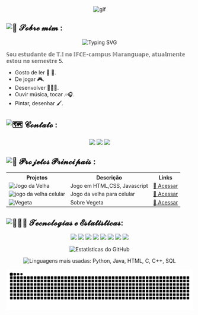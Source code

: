 <div align="center">
    <img src="https://64.media.tumblr.com/7bcc62b5482c7d8ab645602f9867997d/tumblr_o0ju28PlDu1u18z8vo1_500.gif" alt="gif" >
</div>
<h2><img src="https://fonts.gstatic.com/s/e/notoemoji/latest/1f4ab/512.webp" alt="💫" width="32" height="32"> 𝓢𝓸𝓫𝓻𝓮 𝓶𝓲𝓶 :</h2>
<p align="center">
  <img src="https://readme-typing-svg.demolab.com/?lines=Ola,+bem+vindo+ao+meu+git!;Sou+Rayane+Sousa+muito+prazer!;&font=Pacifico&center=true&width=380&height=50&duration=4000&pause=1000&color=F75C7E" alt="Typing SVG">
</p>
<p>𝕊𝕠𝕦 𝕖𝕤𝕥𝕦𝕕𝕒𝕟𝕥𝕖 𝕕𝕖 𝕋.𝕀 𝕟𝕠 𝕀𝔽ℂ𝔼-𝕔𝕒𝕞𝕡𝕦𝕤 𝕄𝕒𝕣𝕒𝕟𝕘𝕦𝕒𝕡𝕖, 𝕒𝕥𝕦𝕒𝕝𝕞𝕖𝕟𝕥𝕖 𝕖𝕤𝕥𝕠𝕦 𝕟𝕠 𝕤𝕖𝕞𝕖𝕤𝕥𝕣𝕖 5.</p>
<ul>
<li>Gosto de ler 📖 🌱.</li>
<li>De jogar 🎮.</li>
<li>Desenvolver 👩🏼‍💻.</li>
<li>Ouvir música, tocar 🎶🎧.</li>
<li>Pintar, desenhar 🖌️.</li>
</ul>

<h2><img src="https://fonts.gstatic.com/s/e/notoemoji/latest/1f30d/512.webp" alt="🗺️" width="32" height="32"> 𝓒𝓸𝓷𝓽𝓪𝓽𝓸 :</h2>

<p align="center">
    <a href = "mailto: rayanesousa@aluno.ifce.edu.br"><img src="https://img.shields.io/badge/-Gmail-%23333?style=for-the-badge&logo=gmail&logoColor=white" target="_blank"></a>
 <a href="https://www.instagram.com/rayanesousa20.25?igsh=MXFlM3JmeGN0cHEyNQ=="><img src="https://img.shields.io/badge/Instagram-E4405F?style=for-the-badge&logo=instagram&logoColor=white"/></a>
<a href="https://www.linkedin.com/in/rayane-sousa-51ba20268?utm_source=share&utm_campaign=share_via&utm_content=profile&utm_medium=android_app" target="_blank">
    <img src="https://img.shields.io/badge/LinkedIn-0077B5?style=for-the-badge&logo=linkedin&logoColor=white"></a>
</p>
<h2> <img src="https://static.wixstatic.com/media/351fc9_9a5cdaba308a4e21971a00f0f0e83e47~mv2.gif" alt="📌"width="30" height="36"> 𝓟𝓻𝓸𝓳𝓮𝓽𝓸𝓼 𝓟𝓻𝓲𝓷𝓬𝓲𝓹𝓪𝓲𝓼 :</h2>

<table align="center">
  <tr>
    <th>Projetos</th>
    <th>Descrição</th>
    <th>Links</th>
  </tr>
  <tr>
    <td><img src="https://play-lh.googleusercontent.com/m4q9E20bhC-UAtFNDulpIKb2NQ9eBaCQ7rhUsmA-ENRlKyKPEPhkkFod6l_sI7EXBztf=s180" alt="Jogo da Velha" width="50" height="50"></td>
    <td>Jogo em HTML,CSS, Javascript</td>
    <td><a href="https://ydvtim.github.io/Jogo_da_velha_/">🔗 Acessar</a></td>
  </tr>
  <tr>
    <td><img src="https://play-lh.googleusercontent.com/m4q9E20bhC-UAtFNDulpIKb2NQ9eBaCQ7rhUsmA-ENRlKyKPEPhkkFod6l_sI7EXBztf=s180" alt="jogo da velha celular" width="50" height="50"></td>
    <td> Jogo da velha para celular</td>
    <td><a href="https://ydvtim.github.io/jogo_da_velha/">🔗 Acessar</a></td>
  </tr>
  <tr>
    <td><img src="https://i.pinimg.com/736x/d3/a3/aa/d3a3aa82d5eb49a8184b3d38dbf229d0.jpg" alt="Vegeta" width="50" height="50"></td>
    <td>Sobre Vegeta</td>
    <td><a href="https://ydvtim.github.io/projtes/">🔗 Acessar</a></td>
  </tr>
</table>

<h2> <img src="https://fonts.gstatic.com/s/e/notoemoji/latest/1f916/512.webp" alt="👩🏽‍💻"width="32" height="32"> 𝓣𝓮𝓬𝓷𝓸𝓵𝓸𝓰𝓲𝓪𝓼 𝓮 𝓔𝓼𝓽𝓪𝓽𝓲𝓼𝓽𝓲𝓬𝓪𝓼:</h2>

<p align="center">
  <img src="https://img.shields.io/badge/Java-ED8B00?style=for-the-badge&logo=java&logoColor=white">
  <img src="https://img.shields.io/badge/Python-3776AB?style=for-the-badge&logo=python&logoColor=white">
  <img src="https://img.shields.io/badge/SQL-4479A1?style=for-the-badge&logo=postgresql&logoColor=white">
  <img src="https://img.shields.io/badge/JavaScript-F7DF1E?style=for-the-badge&logo=javascript&logoColor=black">
  <img src="https://img.shields.io/badge/C++-00599C?style=for-the-badge&logo=c%2B%2B&logoColor=white">
  <img src="https://img.shields.io/badge/C%23-239120?style=for-the-badge&logo=c-sharp&logoColor=white">
  <img src="https://img.shields.io/badge/HTML5-E34F26?style=for-the-badge&logo=html5&logoColor=white">
  <img src="https://img.shields.io/badge/CSS-1572B6?style=for-the-badge&logo=css3&logoColor=white">
</p>
<p align="center">
  <img src="https://github-readme-stats.vercel.app/api?username=Ydvtim&show_icons=true&hide_title=true&theme=dracula&title_color=ff79c6&icon_color=ff79c6&text_color=ffb6c1&bg_color=282a36" alt="Estatísticas do GitHub" />
</p>
<p align="center">
  <img src="https://github-readme-stats.vercel.app/api/top-langs/?username=Ydvtim&layout=compact&langs_count=5&title_color=000000&text_color=000000&bg_color=ffc0cb" alt="Linguagens mais usadas: Python, Java, HTML, C, C++, SQL" />
</p>

<img src="https://raw.githubusercontent.com/Ydvtim/Ydvtim/refs/heads/output/github-snake.svg">

